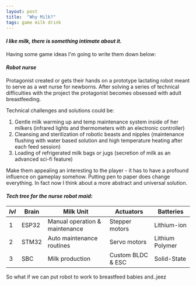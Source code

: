 ```yaml
---
layout: post
title:  "Why Milk?"
tags: game milk drink
---
```

#### _I like milk, there is something intimate about it._

Having some game ideas I'm going to write them down below:

#### _Robot nurse_

Protagonist created or gets their hands on a prototype lactating robot meant to serve as a wet nurse for newborns. After solving a series of technical difficulties with the project the protagonist becomes obsessed with adult breastfeeding.

Technical challenges and solutions could be:
1. Gentle milk warming up and temp maintenance system inside of her milkers (infrared lights and thermometers with an electronic controller)
2. Cleansing and sterilization of robotic beasts and nipples (maintenance flushing with water based solution and high temperature heating after each feed session)
3. Loading of refrigerated milk bags or jugs (secretion of milk as an advanced sci-fi feature)

Make them appealing an interesting to the player - it has to have a profound influence on gameplay somehow. Putting pen to paper does change everything.
In fact now I think about a more abstract and universal solution.

#### _Tech tree for the nurse robot maid:_
|_lvl_| Brain        | Milk Unit                      | Actuators         | Batteries       |
| --- | ------------ | ------------------------------ | ----------------- | --------------- |
| 1   | ESP32        | Manual operation & maintenance | Stepper motors    | Lithium-ion     |
| 2   | STM32        | Auto maintenance routines      | Servo motors      | Lithium Polymer |
| 3   | SBC          | Milk production                | Custom BLDC & ESC | Solid-State     |

So what if we can put robot to work to breastfeed babies and..jeez